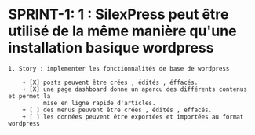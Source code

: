 # SPRINT-1: 1 : SilexPress peut être utilisé de la même manière qu'une installation basique wordpress

    1. Story : implementer les fonctionnalités de base de wordpress

        + [X] posts peuvent être crées , édités , éffacés.
        + [X] une page dashboard donne un apercu des différents contenus et permet la
              mise en ligne rapide d'articles.
        + [ ] des menus peuvent être crées , édités , effacés.
        + [ ] les données peuvent être exportées et importées au format wordpress

